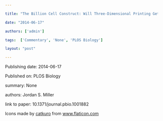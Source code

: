 ---
title: "The Billion Cell Construct: Will Three-Dimensional Printing Get Us There?"
date: "2014-06-17"
authors: ['admin']
tags:  ['Commentary', 'None', 'PLOS Biology']
layout: "post"
---
Publishing date: 2014-06-17

Published on: PLOS Biology

summary: None

authors: Jordan S. Miller

link to paper: 10.1371/journal.pbio.1001882

Icons made by <a href="https://www.flaticon.com/free-icon/bookshelves_3576884" title="catkuro">catkuro</a> from <a href="https://www.flaticon.com/" title="Flaticon"> www.flaticon.com</a>
